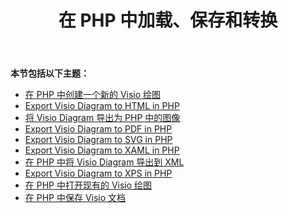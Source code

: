 ﻿---
title: 在 PHP 中加载、保存和转换
type: docs
weight: 10
url: /zh/java/loading-saving-and-converting-in-php/
---
**本节包括以下主题：**

- [在 PHP 中创建一个新的 Visio 绘图](/diagram/zh/java/creating-a-new-visio-drawing-in-php/)
- [Export Visio Diagram to HTML in PHP](/diagram/zh/java/export-visio-diagram-to-html-in-php/)
- [将 Visio Diagram 导出为 PHP 中的图像](/diagram/zh/java/export-visio-diagram-to-image-in-php/)
- [Export Visio Diagram to PDF in PHP](/diagram/zh/java/export-visio-diagram-to-pdf-in-php/)
- [Export Visio Diagram to SVG in PHP](/diagram/zh/java/export-visio-diagram-to-svg-in-php/)
- [Export Visio Diagram to XAML in PHP](/diagram/zh/java/export-visio-diagram-to-xaml-in-php/)
- [在 PHP 中将 Visio Diagram 导出到 XML](/diagram/zh/java/export-visio-diagram-to-xml-in-php/)
- [Export Visio Diagram to XPS in PHP](/diagram/zh/java/export-visio-diagram-to-xps-in-php/)
- [在 PHP 中打开现有的 Visio 绘图](/diagram/zh/java/open-an-existing-visio-drawing-in-php/)
- [在 PHP 中保存 Visio 文档](/diagram/zh/java/saving-visio-document-in-php/)
